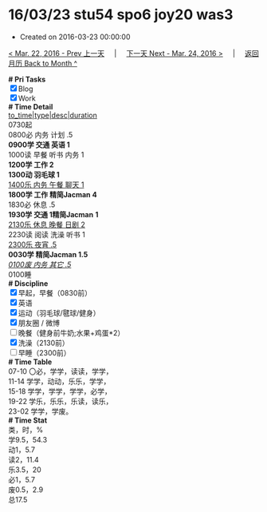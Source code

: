 # 16/03/23 stu54 spo6 joy20 was3

- Created on 2016-03-23 00:00:00

[< Mar. 22, 2016 - Prev 上一天](/lifelogs/2016/03/d22.md) &nbsp; &nbsp; | &nbsp; &nbsp; [下一天 Next - Mar. 24, 2016 >](/lifelogs/2016/03/d24.md) &nbsp; &nbsp; |  &nbsp; &nbsp; [返回月历 Back to Month ^](/lifelogs/2016/03/index.md)
<br/><div><b># Pri Tasks</b></div><div><input checked="true" type="checkbox"/>Blog</div><div><input checked="true" type="checkbox"/>Work</div><div><b># Time Detail</b></div><div><u>to_time|type|desc|duration</u></div><div>0730起</div><div>0800必 内务 计划 .5</div><div><b>0900学 交通 英语 1</b></div><div>1000读 早餐 听书 内务 1</div><div><b>1200学 工作 2</b></div><div><b>1300动 羽毛球 1</b></div><div><u>1400乐 内务 午餐 聊天 1</u></div><div><b>1800学 工作 精简Jacman 4</b></div><div>1830必 休息 .5</div><div><b>1930学 交通 1</b><b>精简Jacman</b> <b>1</b></div><div><u>2130乐 休息 晚餐 日剧 2</u></div><div>2230读 阅读 洗澡 听书 1</div><div><u>2300乐 夜宵 .5</u></div><div><b>0030学 精简Jacman 1.5</b></div><div><u><i>0100废 内务 其它 .5</i></u></div><div>0100睡</div><div><b># Discipline</b></div><div><input checked="true" type="checkbox"/>早起，早餐（0830前）</div><div><input checked="true" type="checkbox"/>英语</div><div><input checked="true" type="checkbox"/>运动（羽毛球/毽球/健身）</div><div><input checked="true" type="checkbox"/>朋友圈 / 微博</div><div><input type="checkbox"/>晚餐（健身前牛奶;水果+鸡蛋*2）</div><div><input checked="true" type="checkbox"/>洗澡（2130前）</div><div><input type="checkbox"/>早睡（2300前）</div><div><b># Time Table</b></div><div>07-10 〇必，学学，读读，学学，</div><div>11-14 学学，动动，乐乐，学学，</div><div>15-18 学学，学学，学学，必学，</div><div>19-22 学乐，乐乐，乐读，读乐，</div><div>23-02 学学，学废。</div><div><b># Time Stat</b></div><div>类，时，%</div><div>学9.5，54.3</div><div>动1，5.7</div><div>读2，11.4</div><div>乐3.5，20</div><div>必1，5.7</div><div>废0.5，2.9</div><div>总17.5</div>
